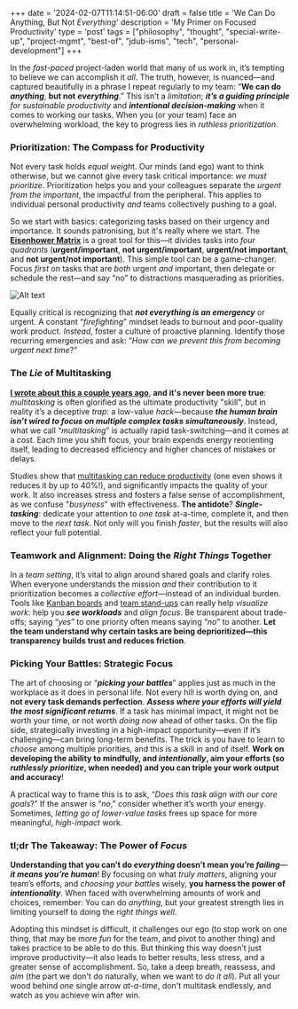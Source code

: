 +++
date = '2024-02-07T11:14:51-06:00'
draft = false
title = 'We Can Do Anything, But Not <i>Everything</i>'
description = 'My Primer on Focused Productivity'
type = 'post'
tags = ["philosophy", "thought", "special-write-up", "project-mgmt", "best-of", "jdub-isms", "tech", "personal-development"]
+++

In the *fast-paced* project-laden world that many of us work in, it’s tempting to believe we can accomplish it *all*. The truth, however, is nuanced—and captured beautifully in a phrase I repeat regularly to my team: “**We can do** ***anything***, **but not** ***everything***.” This isn’t a *limitation*; ***it’s a guiding principle*** *for sustainable productivity* and ***intentional decision-making*** when it comes to working our tasks. When you (or your team) face an overwhelming workload, the key to progress lies in *ruthless prioritization*. <br />

### Prioritization: The Compass for Productivity

Not every task holds *equal weigh*t. Our minds (and ego) want to think otherwise, but we cannot give every task critical importance: *we must prioritize*. Prioritization helps you and your colleagues separate the *urgent from the important*, the impactful from the peripheral. This applies to individual personal productivity *and* teams collectively pushing to a goal. <br />

So we start with basics: categorizing tasks based on their urgency and importance. It sounds patronising, but it's really where we start. The [**Eisenhower Matrix**](https://en.wikipedia.org/wiki/Time_management#The_Eisenhower_Method) is a great tool for this—it divides tasks into *four quadrants* (**urgent/important**, **not urgent/important**, **urgent/not important**, and **not urgent/not important**).  This simple tool can be a game-changer. Focus *first* on tasks that are *both* urgent *and* important, then delegate or schedule the rest—and say “no” to distractions masquerading as priorities. <br />

![Alt text](https://julianwest.me/Blog/posts/images/Eisenhower_matrix.jpeg)

Equally critical is recognizing that ***not everything is an emergency*** or urgent. A constant “*firefighting*” mindset leads to burnout and poor-quality work product. *Instead*, foster a culture of proactive planning. Identify those recurring emergencies and ask: “*How can we prevent this from becoming urgent next time*?” 

### The *Lie* of Multitasking

[**I wrote about this a couple years ago**](https://julianwest.me/Blog/wood-behind-the-arrow/), **and it's never been more true**: *multitasking* is often glorified as the ultimate productivity "skill", but in reality it’s a deceptive *trap*: a low-value *hack*—because ***the human brain isn’t wired to focus on multiple complex tasks simultaneously***. Instead, what we call “*multitasking*” is actually rapid task-switching—and it comes at a *cost*. Each time you shift focus, your brain expends energy reorienting itself, leading to decreased efficiency and higher chances of mistakes or delays. <br />

Studies show that [multitasking can reduce productivity](https://www.verywellmind.com/multitasking-2795003?utm_source=chatgpt.com) (one even shows it reduces it by up to 40%!), and significantly impacts the quality of your work. It also increases stress and fosters a false sense of accomplishment, as we confuse "*busyness*" with effectiveness. **The antidote**? ***Single-tasking***: dedicate your attention to *one task* at-a-time, complete it, and then move to the *next task*. Not only will you finish *faster*, but the results will also reflect your full potential.

### Teamwork and Alignment: Doing the *Right Things* Together

In a *team setting*, it’s vital to align around shared goals and clarify roles. When everyone understands the mission *and* their contribution to it prioritization becomes a *collective effort*—instead of an individual burden. Tools like [Kanban boards](https://en.wikipedia.org/wiki/Kanban) and [team stand-ups](https://en.wikipedia.org/wiki/Stand-up_meeting) can really help *visualize work*: help you ***see workloads*** and *align focus*. Be transparent about trade-offs; saying “*yes*” to one priority often means saying “*no*” to another. **Let the team understand why certain tasks are being deprioritized—this transparency builds trust and reduces friction**.

### Picking Your Battles: Strategic Focus

The art of choosing or “***picking your battles***” applies just as much in the workplace as it does in personal life. Not every hill is worth dying on, and **not every task demands perfection**. ***Assess where your efforts will yield the most significant returns***. If a task has minimal impact, it might not be worth your time, or not worth *doing now* ahead of other tasks. On the flip side, strategically investing in a high-impact opportunity—even if it’s challenging—can bring long-term benefits.  The trick is you have to learn to *choose* among multiple priorities, and this is a skill in and of itself.  **Work on developing the ability to mindfully, and *intentionally*, aim your efforts (so *ruthlessly prioritize*, when needed) and you can triple your work output and accuracy**! <br />

A practical way to frame this is to ask, “*Does this task align with our core goals*?” If the answer is “*no*,” consider whether it’s worth your energy. Sometimes, *letting go of lower-value tasks* frees up space for more meaningful, *high-impact* work.

### tl;dr The Takeaway: The Power of *Focus*

**Understanding that you can’t do *everything* doesn’t mean you’re *failing***—***it means you’re human***! By focusing on what *truly matters*, aligning your team’s efforts, and *choosing your battles* wisely, **you harness the power of** ***intentionality***. When faced with overwhelming amounts of work and choices, remember: You can do *anything*, but your greatest strength lies in limiting yourself to doing the *right things well*. <br />

Adopting this mindset is difficult, it challenges our ego (to stop work on one thing, that may be more *fun* for the team, and pivot to another thing) and takes practice to be able to do this. But thinking this way doesn’t just improve productivity—it also leads to better results, less stress, and a greater sense of accomplishment. So, take a deep breath, reassess, and *aim* (the part we don't do naturally, when we want to *do it all*).  Put all your wood behind *one* single arrow *at-a-time*, don't multitask endlessly, and watch as you achieve win after win.